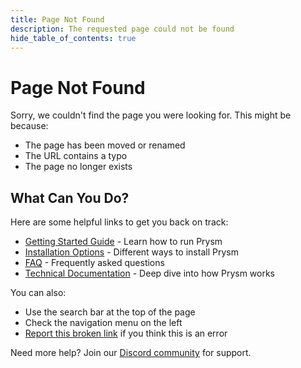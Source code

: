 ```yaml
---
title: Page Not Found
description: The requested page could not be found
hide_table_of_contents: true
---
```


# Page Not Found

Sorry, we couldn't find the page you were looking for. This might be because:

- The page has been moved or renamed
- The URL contains a typo
- The page no longer exists

## What Can You Do?

Here are some helpful links to get you back on track:

- [Getting Started Guide](/) - Learn how to run Prysm
- [Installation Options](/install-prysm/install-with-script.md) - Different ways to install Prysm
- [FAQ](/faq) - Frequently asked questions
- [Technical Documentation](/learn/dev-concepts/prysm-beacon-node.md) - Deep dive into how Prysm works

You can also:
- Use the search bar at the top of the page
- Check the navigation menu on the left
- [Report this broken link](https://github.com/OffchainLabs/prysm-documentation/issues/new) if you think this is an error

Need more help? Join our [Discord community](https://discord.gg/prysm) for support.
